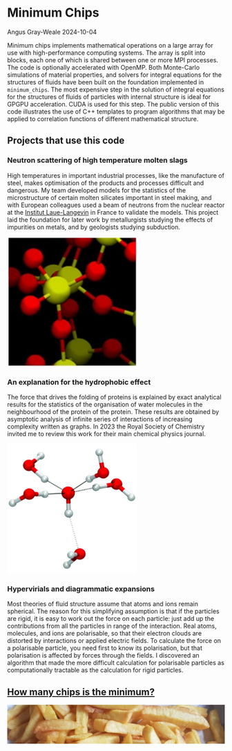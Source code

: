 # Minimum Chips
Angus Gray-Weale
2024-10-04

Minimum chips implements mathematical operations on a large array for
use with high-performance computing systems. The array is split into
blocks, each one of which is shared between one or more MPI processes.
The code is optionally accelerated with OpenMP. Both Monte-Carlo
simulations of material properties, and solvers for integral equations
for the structures of fluids have been built on the foundation
implemented in `minimum_chips`. The most expensive step in the solution
of integral equations for the structures of fluids of particles with
internal structure is ideal for GPGPU acceleration. CUDA is used for
this step. The public version of this code illustrates the use of C++
templates to program algorithms that may be applied to correlation
functions of different mathematical structure.

## Projects that use this code

### Neutron scattering of high temperature molten slags

High temperatures in important industrial processes, like the
manufacture of steel, makes optimisation of the products and processes
difficult and dangerous. My team developed models for the statistics of
the microstructure of certain molten silicates important in steel
making, and with European colleagues used a beam of neutrons from the
nuclear reactor at the [Institut Laue-Langevin](https://www.ill.eu/) in
France to validate the models. This project laid the foundation for
later work by metallurgists studying the effects of impurities on
metals, and by geologists studying subduction.

![silica](silica.png)

### An explanation for the hydrophobic effect

The force that drives the folding of proteins is explained by exact
analytical results for the statistics of the organisation of water
molecules in the neighbourhood of the protein of the protein. These
results are obtained by asymptotic analysis of infinite series of
interactions of increasing complexity written as graphs. In 2023 the
Royal Society of Chemistry invited me to review this work for their main
chemical physics journal.

![hydroxide](oh_coordination.png)

### Hypervirials and diagrammatic expansions

Most theories of fluid structure assume that atoms and ions remain
spherical. The reason for this simplifying assumption is that if the
particles are rigid, it is easy to work out the force on each particle:
just add up the contributions from all the particles in range of the
interaction. Real atoms, molecules, and ions are polarisable, so that
their electron clouds are distorted by interactions or applied electric
fields. To calculate the force on a polarisable particle, you need first
to know its polarisation, but that polarisation is affected by forces
through the fields. I discovered an algorithm that made the more
difficult calculation for polarisable particles as computationally
tractable as the calculation for rigid particles.

## [How many chips is the minimum?](https://www.abc.net.au/news/2019-12-21/minimum-chips-size-debate-brandon-gatgens/11772776)

![Some chips](chips.png)
